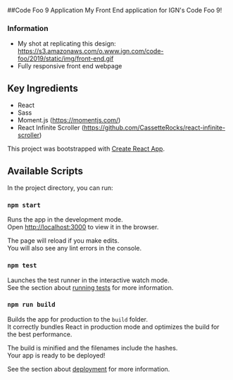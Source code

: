 ##Code Foo 9 Application
My Front End application for IGN's Code Foo 9!

### Information
- My shot at replicating this design: https://s3.amazonaws.com/o.www.ign.com/code-foo/2019/static/img/front-end.gif 
- Fully responsive front end webpage

## Key Ingredients
- React
- Sass
- Moment.js (https://momentjs.com/)
- React Infinite Scroller (https://github.com/CassetteRocks/react-infinite-scroller)


This project was bootstrapped with [Create React App](https://github.com/facebook/create-react-app).

## Available Scripts

In the project directory, you can run:

### `npm start`

Runs the app in the development mode.<br>
Open [http://localhost:3000](http://localhost:3000) to view it in the browser.

The page will reload if you make edits.<br>
You will also see any lint errors in the console.

### `npm test`

Launches the test runner in the interactive watch mode.<br>
See the section about [running tests](https://facebook.github.io/create-react-app/docs/running-tests) for more information.

### `npm run build`

Builds the app for production to the `build` folder.<br>
It correctly bundles React in production mode and optimizes the build for the best performance.

The build is minified and the filenames include the hashes.<br>
Your app is ready to be deployed!

See the section about [deployment](https://facebook.github.io/create-react-app/docs/deployment) for more information.
